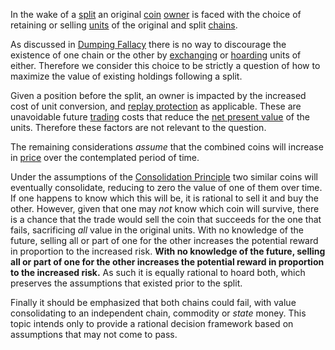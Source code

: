 In the wake of a [split](Glossary#split) an original [coin](Glossary#coin) [owner](Glossary#owner) is faced with the choice of retaining or selling [units](Glossary#unit) of the original and split [chains](Glossary#chain).

As discussed in [Dumping Fallacy](Dumping-Fallacy) there is no way to discourage the existence of one chain or the other by [exchanging](Glossary#exchange) or [hoarding](https://en.m.wikipedia.org/wiki/Hoarding_(economics)) units of either. Therefore we consider this choice to be strictly a question of how to maximize the value of existing holdings following a split.

Given a position before the split, an owner is impacted by the increased cost of unit conversion, and [replay protection](Replay-Protection-Fallacy) as applicable. These are unavoidable future [trading](Glossary#trade) costs that reduce the [net present value](https://en.m.wikipedia.org/wiki/Net_present_value) of the units. Therefore these factors are not relevant to the question.

The remaining considerations *assume* that the combined coins will increase in [price](Glossary#price) over the contemplated period of time.

Under the assumptions of the [Consolidation Principle](Consolidation-Principle) two similar coins will eventually consolidate, reducing to zero the value of one of them over time. If one happens to know which this will be, it is rational to sell it and buy the other. However, given that one may *not* know which coin will survive, there is a chance that the trade would sell the coin that succeeds for the one that fails, sacrificing *all* value in the original units. With no knowledge of the future, selling all or part of one for the other increases the potential reward in proportion to the increased risk. **With no knowledge of the future, selling all or part of one for the other increases the potential reward in proportion to the increased risk.** As such it is equally rational to hoard both, which preserves the assumptions that existed prior to the split.

Finally it should be emphasized that both chains could fail, with value consolidating to an independent chain, commodity or *state* money. This topic intends only to provide a rational decision framework based on assumptions that may not come to pass.
